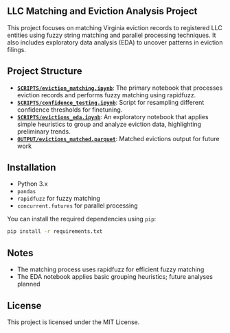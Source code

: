 ## LLC Matching and Eviction Analysis Project

This project focuses on matching Virginia eviction records to registered LLC entities using fuzzy string matching and parallel processing techniques. It also includes exploratory data analysis (EDA) to uncover patterns in eviction filings.

## Project Structure
- **[`SCRIPTS/eviction_matching.ipynb`](SCRIPTS/eviction_matching.ipynb)**: The primary notebook that processes eviction records and performs fuzzy matching using rapidfuzz.
- **[`SCRIPTS/confidence_testing.ipynb`](SCRIPTS/confidence_testing.ipynb)**: Script for resampling different confidence thresholds for finetuning.
- **[`SCRIPTS/evictions_eda.ipynb`](SCRIPTS/evictions_eda.ipynb)**: An exploratory notebook that applies simple heuristics to group and analyze eviction data, highlighting preliminary trends.
- **[`OUTPUT/evictions_matched.parquet`](OUTPUT/evictions_matched.parquet)**: Matched evictions output for future work

## Installation
- Python 3.x
- `pandas`
- `rapidfuzz` for fuzzy matching
- `concurrent.futures` for parallel processing

You can install the required dependencies using `pip`:

```bash
pip install -r requirements.txt
```

## Notes
- The matching process uses rapidfuzz for efficient fuzzy matching
- The EDA notebook applies basic grouping heuristics; future analyses planned

## License
This project is licensed under the MIT License.
